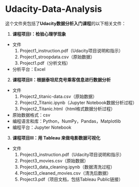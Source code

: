 # Udacity-Data-Analysis
这个文件夹包括了**Udacity数据分析入门课程**的以下相关文件：
1. **课程项目I：检验心理学现象**
  - 文件
    1. Project1_instruction.pdf（Udacity项目说明和指示）
    2. Project1_stroopdata.csv（原始数据）
    3. Project1.pdf（分析文档）
  - 分析平台：Excel
  
2. **课程项目II：根据泰坦尼克号乘客信息进行数据分析**
  - 文件
    1. Project2_titanic-data.csv（原始数据）
    2. Project2_Titanic.ipynb（Jupyter Notebook数据分析过程）
    3. Project2_Titanic.html（html格式数据分析过程）
  - 原始数据格式：csv
  - 编程语言和库：Python，NumPy，Pandas，Matplotlib
  - 编程平台：Jupyter Notebook  
3. **课程项目III：用 Tableau 来做电影数据可视化**
  - 文件
    1. Project3_instruction.pdf（Udacity项目说明和指示）
    2. Project3_movies.csv（原始数据）
    3. Project3_data_cleaning.ipynb（数据清洗过程）
    4. Project3_cleaned_movies.csv（清洗后数据）
    5. Project3.pdf（项目文档，包括Tableau Public链接）
  
